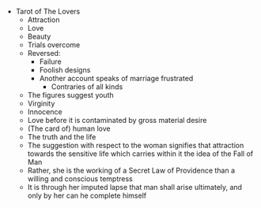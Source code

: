 - Tarot of The Lovers
	- Attraction
	- Love
	- Beauty
	- Trials overcome
	- Reversed:
		- Failure
		- Foolish designs
		- Another account speaks of marriage frustrated
			- Contraries of all kinds
	- The figures suggest youth
	- Virginity
	- Innocence
	- Love before it is contaminated by gross material desire
	- (The card of) human love
	- The truth and the life
	- The suggestion with respect to the woman signifies that attraction towards the sensitive life which carries within it the idea of the Fall of Man
	- Rather, she is the working of a Secret Law of Providence than a willing and conscious temptress
	- It is through her imputed lapse that man shall arise ultimately, and only by her can he complete himself